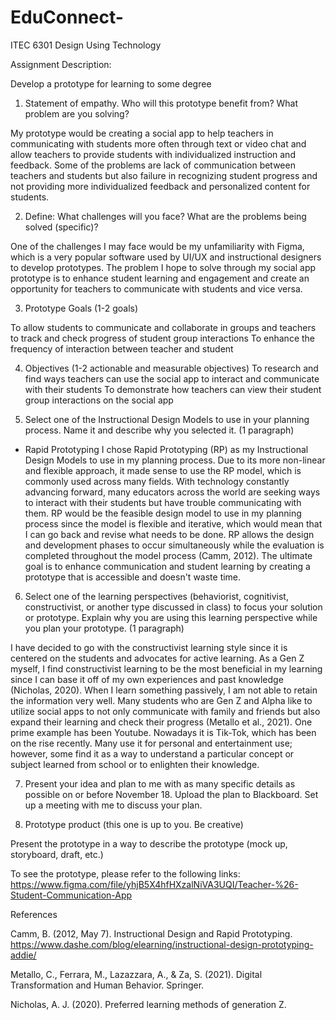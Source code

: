 # EduConnect-
ITEC 6301 Design Using Technology 

Assignment Description: 

Develop a prototype for learning to some degree

1. Statement of empathy. Who will this prototype benefit from? What problem are you solving?

My prototype would be creating a social app to help teachers in communicating with students more often through text or video chat and allow teachers to provide students with individualized instruction and feedback. Some of the problems are lack of communication between teachers and students but also failure in recognizing student progress and not providing more individualized feedback and personalized content for students. 

2. Define: What challenges will you face? What are the problems being solved (specific)?

One of the challenges I may face would be my unfamiliarity with Figma, which is a very popular software used by UI/UX and instructional designers to develop prototypes. The problem I hope to solve through my social app prototype is to enhance student learning and engagement and create an opportunity for teachers to communicate with students and vice versa.

3. Prototype Goals (1-2 goals)

To allow students to communicate and collaborate in groups and teachers to track and check progress of student group interactions
To enhance the frequency of interaction between teacher and student 


4. Objectives (1-2 actionable and measurable objectives) 
To research and find ways teachers can use the social app to interact and communicate with their students 
To demonstrate how teachers can view their student group interactions on the social app


5. Select one of the Instructional Design Models to use in your planning process. Name it and describe why you selected it. (1 paragraph)

- Rapid Prototyping 
I chose Rapid Prototyping (RP) as my Instructional Design Models to use in my planning process. Due to its more non-linear and flexible approach, it made sense to use the RP model, which is commonly used across many fields. With technology constantly advancing forward, many educators across the world are seeking ways to interact with their students but have trouble communicating with them. 
RP would be the feasible design model to use in my planning process since the model is flexible and iterative, which would mean that I can go back and revise what needs to be done. RP allows the design and development phases to occur simultaneously while the evaluation is completed throughout the model process (Camm, 2012). The ultimate goal is to enhance communication and student learning by creating a prototype that is accessible and doesn't waste time. 


6. Select one of the learning perspectives (behaviorist, cognitivist, constructivist, or another type discussed in class) to focus your solution or prototype.  Explain why you are using this learning perspective while you plan your prototype. (1 paragraph)

I have decided to go with the constructivist learning style since it is centered on the students and advocates for active learning. As a Gen Z myself, I find constructivist learning to be the most beneficial in my learning since I can base it off of my own experiences and past knowledge (Nicholas, 2020). When I learn something passively, I am not able to retain the information very well. Many students who are Gen Z and Alpha like to utilize social apps to not only communicate with family and friends but also expand their learning and check their progress (Metallo et al., 2021). One prime example has been Youtube. Nowadays it is Tik-Tok, which has been on the rise recently. Many use it for personal and entertainment use; however, some find it as a way to understand a particular concept or subject learned from school or to enlighten their knowledge. 

7. Present your idea and plan to me with as many specific details as possible on or before November 18. Upload the plan to Blackboard. Set up a meeting with me to discuss your plan.

8. Prototype product (this one is up to you. Be creative)

Present the prototype in a way to describe the prototype (mock up, storyboard, draft,  etc.) 

To see the prototype, please refer to the following links: 
https://www.figma.com/file/yhjB5X4hfHXzalNiVA3UQI/Teacher-%26-Student-Communication-App

References

Camm, B. (2012, May 7). Instructional Design and Rapid Prototyping. https://www.dashe.com/blog/elearning/instructional-design-prototyping-addie/

Metallo, C., Ferrara, M., Lazazzara, A., & Za, S. (2021). Digital Transformation and Human Behavior. Springer.

Nicholas, A. J. (2020). Preferred learning methods of generation Z.
